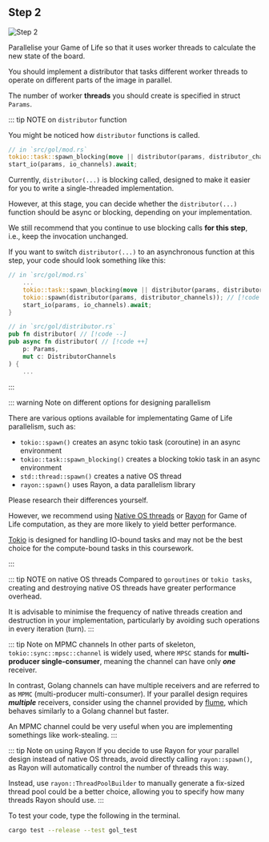 <!--@include: index.md-->
#

## Step 2

![Step 2](/assets/cw_diagrams-Parallel_2.png)

Parallelise your Game of Life so that it uses worker threads to calculate the new state of the board.

You should implement a distributor that tasks different worker threads to operate on different parts of the image in parallel.

The number of worker **threads** you should create is specified in struct `Params`.

::: tip NOTE on `distributor` function
<!-- You are free to design your system as you see fit, however, we encourage you to primarily use channels. -->
You might be noticed how `distributor` functions is called.

``` rust
// in `src/gol/mod.rs`
tokio::task::spawn_blocking(move || distributor(params, distributor_channels)); // [!code highlight]
start_io(params, io_channels).await;
```

Currently, `distributor(...)` is blocking called, designed to make it easier for you to write a single-threaded implementation.

However, at this stage, you can decide whether the `distributor(...)` function should be async or blocking, depending on your implementation.

We still recommend that you continue to use blocking calls **for this step**, i.e., keep the invocation unchanged.

If you want to switch `distributor(...)` to an asynchronous function at this step, your code should look something like this:

``` rust
// in `src/gol/mod.rs`
    ...
    tokio::task::spawn_blocking(move || distributor(params, distributor_channels)); // [!code --]
    tokio::spawn(distributor(params, distributor_channels)); // [!code ++]
    start_io(params, io_channels).await;
}

// in `src/gol/distributor.rs`
pub fn distributor( // [!code --]
pub async fn distributor( // [!code ++]
    p: Params,
    mut c: DistributorChannels
) {
    ...
```

:::

::: warning Note on different options for designing parallelism

There are various options available for implementating Game of Life parallelism, such as:

- `tokio::spawn()` creates an async tokio task (coroutine) in an async environment
- `tokio::task::spawn_blocking()` creates a blocking tokio task in an async environment
- `std::thread::spawn()` creates a native OS thread
- `rayon::spawn()` uses Rayon, a data parallelism library

Please research their differences yourself.

However, we recommend using [Native OS threads](https://doc.rust-lang.org/std/thread/) or [Rayon](https://crates.io/crates/rayon) for Game of Life computation,
as they are more likely to yield better performance.

[Tokio](https://tokio.rs/) is designed for handling IO-bound tasks and may not be the best choice for the compute-bound tasks in this coursework.

:::

::: tip NOTE on native OS threads
Compared to `goroutines` or `tokio tasks`, creating and destroying native OS threads have greater performance overhead.

It is advisable to minimise the frequency of native threads creation and destruction in your implementation,
particularly by avoiding such operations in every iteration (turn).
:::

::: tip Note on MPMC channels
In other parts of skeleton, `tokio::sync::mpsc::channel` is widely used, where `MPSC` stands for **multi-producer single-consumer**, meaning the channel can have only ***one*** receiver.

In contrast, Golang channels can have multiple receivers and are referred to as `MPMC` (multi-producer multi-consumer).
If your parallel design requires ***multiple*** receivers, consider using the channel provided by [flume](https://crates.io/crates/flume),
which behaves similarly to a Golang channel but faster.

An MPMC channel could be very useful when you are implementing somethings like work-stealing.
:::

::: tip Note on using Rayon
If you decide to use Rayon for your parallel design instead of native OS threads,
avoid directly calling `rayon::spawn()`,
as Rayon will automatically control the number of threads this way.

Instead, use `rayon::ThreadPoolBuilder` to manually generate a fix-sized thread pool could be a better choice,
allowing you to specify how many threads Rayon should use.
:::

To test your code, type the following in the terminal.

``` bash
cargo test --release --test gol_test
```
